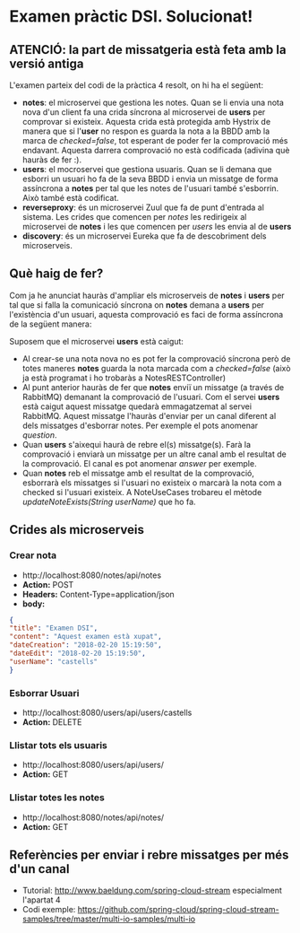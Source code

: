 # Examen pràctic DSI. Solucionat!
## ATENCIÓ: la part de missatgeria està feta amb la versió antiga


L'examen parteix del codi de la pràctica 4 resolt, on hi ha el següent:
* **notes**: el microservei que gestiona les notes. Quan se li envia una nota nova d'un client fa una crida síncrona al microservei
  de **users** per comprovar si existeix. Aquesta crida està protegida amb Hystrix de manera que si l'**user** no respon es guarda la nota a la BBDD
  amb la marca de *checked=false*, tot esperant de poder fer la comprovació més endavant. Aquesta darrera comprovació no està
  codificada (adivina què hauràs de fer :).
* **users**: el mocroservei que gestiona usuaris. Quan se li demana que esborri un usuari ho fa de la seva BBDD i envia
  un missatge de forma assíncrona a **notes** per tal que les notes de l'usuari també s'esborrin. Això també està codificat.
* **reverseproxy**: és un microservei Zuul que fa de punt d'entrada al sistema. Les crides que comencen per *notes* les
  redirigeix al microservei de **notes** i les que comencen per *users* les envia al de **users**
* **discovery**: és un microservei Eureka que fa de descobriment dels microserveis.

## Què haig de fer?
Com ja he anunciat hauràs d'ampliar els microserveis de **notes** i **users** per tal que si falla la comunicació síncrona on
**notes** demana a **users** per l'existència d'un usuari, aquesta comprovació es faci de forma assíncrona de la següent manera:

Suposem que el microservei **users** està caigut:
* Al crear-se una nota nova no es pot fer la comprovació síncrona però de totes maneres **notes** guarda la nota marcada
  com a *checked=false* (això ja està programat i ho trobaràs a NotesRESTController)
* Al punt anterior hauràs de fer que **notes** enviï un missatge (a través de RabbitMQ) demanant la comprovació de l'usuari.
  Com el servei **users** està caigut aquest missatge quedarà emmagatzemat al servei RabbitMQ. Aquest missatge l'hauràs d'enviar
  per un canal diferent al dels missatges d'esborrar notes. Per exemple el pots anomenar *question*.
* Quan **users** s'aixequi haurà de rebre el(s) missatge(s). Farà la comprovació i enviarà un missatge per un altre canal amb el resultat
  de la comprovació. El canal es pot anomenar *answer* per exemple.
* Quan **notes** reb el missatge amb el resultat de la comprovació, esborrarà els missatges si l'usuari no existeix o marcarà
  la nota com a checked si l'usuari existeix. A NoteUseCases trobareu el mètode *updateNoteExists(String userName)* que ho fa.

## Crides als microserveis

### Crear nota
* http://localhost:8080/notes/api/notes
* **Action:** POST
* **Headers:** Content-Type=application/json
* **body:**
```json
{
"title": "Examen DSI",
"content": "Aquest examen està xupat",
"dateCreation": "2018-02-20 15:19:50",
"dateEdit": "2018-02-20 15:19:50",
"userName": "castells"
}
```

### Esborrar Usuari
* http://localhost:8080/users/api/users/castells
* **Action:** DELETE

### Llistar tots els usuaris
* http://localhost:8080/users/api/users/
* **Action:** GET

### Llistar totes les notes
* http://localhost:8080/notes/api/notes/
* **Action:** GET

## Referències per enviar i rebre missatges per més d'un canal
* Tutorial: http://www.baeldung.com/spring-cloud-stream especialment l'apartat 4
* Codi exemple: https://github.com/spring-cloud/spring-cloud-stream-samples/tree/master/multi-io-samples/multi-io
